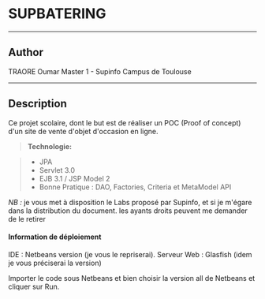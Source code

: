 SUPBATERING
===================
----------

Author
-------------

TRAORE Oumar Master 1 - Supinfo Campus de Toulouse

----------

Description
-------------

Ce projet scolaire, dont le but est de réaliser un POC (Proof of concept) d'un site de vente d'objet d'occasion en ligne.

> **Technologie:**

> - JPA
> - Servlet 3.0
> - EJB 3.1 / JSP Model 2
> - Bonne Pratique : DAO, Factories, Criteria et MetaModel API  

*NB :* je vous met à disposition le Labs proposé par Supinfo, et si je m'égare dans la distribution du document. les ayants droits peuvent me demander de le retirer

#### Information de déploiement

IDE : Netbeans version (je vous le repriserai).
Serveur Web : Glasfish (idem je vous préciserai la version)

Importer le code sous Netbeans et bien choisir la version all de Netbeans et cliquer sur Run.